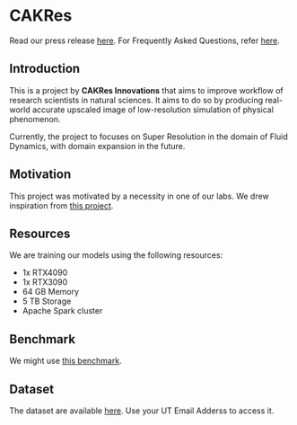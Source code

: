 # CAKRes

Read our press release [here](https://github.com/cpraskoti/CAKRes/blob/main/prfaq/Press_Release.pdf). For Frequently Asked Questions, refer [here](https://github.com/cpraskoti/CAKRes/blob/main/prfaq/FAQ.pdf).

## Introduction
This is a project by **CAKRes Innovations** that aims to improve workflow of research scientists in natural sciences. 
It aims to do so by producing real-world accurate upscaled image of low-resolution simulation of physical phenomenon.

Currently, the project to focuses on Super Resolution in the domain of Fluid Dynamics, with domain expansion in the future.

## Motivation
This project was motivated by a necessity in one of our labs. We drew inspiration from [this project](https://github.com/erichson/SuperBench).

## Resources
We are training our models using the following resources:

- 1x RTX4090
- 1x RTX3090
- 64 GB Memory
- 5 TB Storage
- Apache Spark cluster

## Benchmark
We might use [this benchmark](https://arxiv.org/abs/2306.14070).

## Dataset

The dataset are available [here](https://drive.google.com/drive/folders/17CK5aiOUJVVLuuEH418aw_RKAD7t_821?usp=drive_link). Use your UT Email Adderss to access it.

